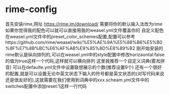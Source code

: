 # rime-config
首先安装rime,网址 https://rime.im/download/
需要将你的默认输入法改为rime
如果你觉得我的配色可以就可以直接用我的weasel.yml文件覆盖你的
自定义配色在weasel.yml文件中的preset_color_schemes配置,配置可以参考https://github.com/rime/weasel/wiki/%E5%AE%9A%E5%88%B6%E5%B0%8F%E7%8B%BC%E6%AF%AB%E9%85%8D%E8%89%B2
刚开始安装的rime默认是纵向排列的,可以在weasel.yml中的style配置中修改horizaontal:false的值为true这样一个代码,这样就可以横向排列
这里我推荐一个自定义词典(雾凇拼音)
可以在defaulte.yml文件中设置联想展示的个数(推荐设置9个)
还有一个很好的配置,就是可以设置无论中英文状态下输入的符号都是英文状态的(对写代码来说还是很友好的),这就需要在我们使用到词典中的xxx.scheam.yml文件中的switches配置中添加reset:1这样一行代码
